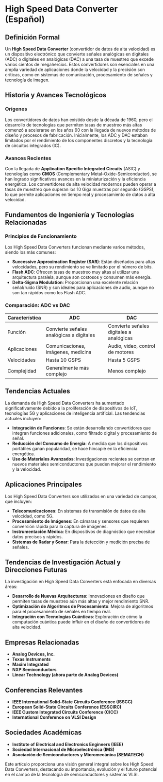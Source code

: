 # High Speed Data Converter (Español)

## Definición Formal

Un **High Speed Data Converter** (convertidor de datos de alta velocidad) es un dispositivo electrónico que convierte señales analógicas en digitales (ADC) o digitales en analógicas (DAC) a una tasa de muestreo que excede varios cientos de megahercios. Estos convertidores son esenciales en una amplia variedad de aplicaciones donde la velocidad y la precisión son críticas, como en sistemas de comunicación, procesamiento de señales y tecnología de imagen.

## Historia y Avances Tecnológicos

### Orígenes

Los convertidores de datos han existido desde la década de 1960, pero el desarrollo de tecnologías que permiten tasas de muestreo más altas comenzó a acelerarse en los años 90 con la llegada de nuevos métodos de diseño y procesos de fabricación. Inicialmente, los ADC y DAC estaban limitados por el rendimiento de los componentes discretos y la tecnología de circuitos integrados (IC).

### Avances Recientes

Con la llegada de **Application Specific Integrated Circuits** (ASIC) y tecnologías como **CMOS** (Complementary Metal-Oxide-Semiconductor), se han logrado significativos avances en la miniaturización y la eficiencia energética. Los convertidores de alta velocidad modernos pueden operar a tasas de muestreo que superan los 10 Giga muestras por segundo (GSPS), lo que permite aplicaciones en tiempo real y procesamiento de datos a alta velocidad.

## Fundamentos de Ingeniería y Tecnologías Relacionadas

### Principios de Funcionamiento

Los High Speed Data Converters funcionan mediante varios métodos, siendo los más comunes:

- **Successive Approximation Register (SAR)**: Están diseñados para altas velocidades, pero su rendimiento se ve limitado por el número de bits.
- **Flash ADC**: Ofrecen tasas de muestreo muy altas al utilizar una arquitectura paralela, aunque son costosos y consumen más energía.
- **Delta-Sigma Modulation**: Proporcionan una excelente relación señal/ruido (SNR) y son ideales para aplicaciones de audio, aunque no son tan rápidos como los Flash ADC.

### Comparación: ADC vs DAC

| Característica  | ADC                          | DAC                          |
|------------------|-----------------------------|-----------------------------|
| Función           | Convierte señales analógicas a digitales | Convierte señales digitales a analógicas  |
| Aplicaciones      | Comunicaciones, imágenes, medicina | Audio, video, control de motores |
| Velocidades       | Hasta 10 GSPS               | Hasta 5 GSPS                |
| Complejidad      | Generalmente más complejo    | Menos complejo               |

## Tendencias Actuales

La demanda de High Speed Data Converters ha aumentado significativamente debido a la proliferación de dispositivos de IoT, tecnologías 5G y aplicaciones de inteligencia artificial. Las tendencias actuales incluyen:

- **Integración de Funciones**: Se están desarrollando convertidores que integran funciones adicionales, como filtrado digital y procesamiento de señal.
- **Reducción del Consumo de Energía**: A medida que los dispositivos portátiles ganan popularidad, se hace hincapié en la eficiencia energética.
- **Uso de Materiales Avanzados**: Investigaciones recientes se centran en nuevos materiales semiconductores que pueden mejorar el rendimiento y la velocidad.

## Aplicaciones Principales

Los High Speed Data Converters son utilizados en una variedad de campos, que incluyen:

- **Telecomunicaciones**: En sistemas de transmisión de datos de alta velocidad, como 5G.
- **Procesamiento de Imágenes**: En cámaras y sensores que requieren conversión rápida para la captura de imágenes.
- **Instrumentación Médica**: En dispositivos de diagnóstico que necesitan datos precisos y rápidos.
- **Sistemas de Radar y Sonar**: Para la detección y medición precisa de señales.

## Tendencias de Investigación Actual y Direcciones Futuras

La investigación en High Speed Data Converters está enfocada en diversas áreas:

- **Desarrollo de Nuevas Arquitecturas**: Innovaciones en diseño que permiten tasas de muestreo aún más altas y mejor rendimiento SNR.
- **Optimización de Algoritmos de Procesamiento**: Mejora de algoritmos para el procesamiento de señales en tiempo real.
- **Integración con Tecnologías Cuánticas**: Exploración de cómo la computación cuántica puede influir en el diseño de convertidores de alta velocidad.

## Empresas Relacionadas

- **Analog Devices, Inc.**
- **Texas Instruments**
- **Maxim Integrated**
- **NXP Semiconductors**
- **Linear Technology (ahora parte de Analog Devices)**

## Conferencias Relevantes

- **IEEE International Solid-State Circuits Conference (ISSCC)**
- **European Solid-State Circuits Conference (ESSCIRC)**
- **IEEE Custom Integrated Circuits Conference (CICC)**
- **International Conference on VLSI Design**

## Sociedades Académicas

- **Institute of Electrical and Electronics Engineers (IEEE)**
- **Sociedad Internacional de Microelectrónica (IMS)**
- **Asociación de Semiconductores y Micromecánica (SEMATECH)**

Este artículo proporciona una visión general integral sobre los High Speed Data Converters, destacando su importancia, evolución y el futuro potencial en el campo de la tecnología de semiconductores y sistemas VLSI.